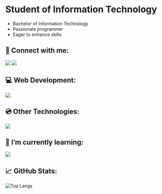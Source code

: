 <h1>Student of Information Technology</h1>
<ul>
  <li>Bachelor of Information Technology</li>
  <li>Passionate programmer</li>
  <li>Eager to enhance skills</li>
</ul>

<h2><span>&#128226;</span> Connect with me:</h2>

<a href="https://linkedin.com/in/bozidartovarnicki" target="blank"><img src="https://skillicons.dev/icons?i=linkedin&theme=dark"></a>
<a href="https://instagram.com/tovarnickii.b" target="blank"><img src="https://skillicons.dev/icons?i=instagram&theme=dark"></a>

<h2 style="font-size:;" align="left"><span>&#128187;</span> Web Development:</h2>
<p align="left"> <img src="https://skillicons.dev/icons?i=html,css,js,jquery,nodejs,express,mongo,postman,git,vscode&theme=dark"> </p>

<h2 style="font-size:;" align="left"><span>&#128191;</span> Other Technologies:</h2>
<p align="left"> <img src="https://skillicons.dev/icons?i=cs,c,visualstudio,ps&theme=dark"> </p>

<h2>🌱 I’m currently learning:</h2>
<img src="https://skillicons.dev/icons?i=react&theme=dark">

<h2><span>&#128200;</span> GitHub Stats:</h2>

![Top Langs](https://github-readme-stats.vercel.app/api/top-langs/?username=dovvahkiin&layout=compact&theme=dark&hide_border=true)
 
